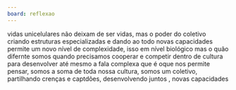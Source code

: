 ```yaml
---
board: reflexao
---
```


vidas unicelulares não deixam de ser vidas, mas o poder do coletivo criando estruturas especializadas e  dando ao todo
novas capacidades permite um novo nível de complexidade,  isso em nível biológico  mas o quão difernte somos quando precisamos cooperar e competir dentro de cultura para desenvolver até mesmo a fala complexa que é oque nos permite pensar, somos a soma de toda nossa cultura, somos um coletivo, partilhando crenças e captdões, desenvolvendo juntos , novas capacidades 
